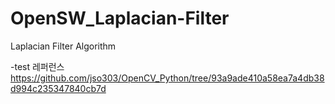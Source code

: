 # OpenSW_Laplacian-Filter
Laplacian Filter Algorithm

-test
레퍼런스
https://github.com/jso303/OpenCV_Python/tree/93a9ade410a58ea7a4db38d994c235347840cb7d
